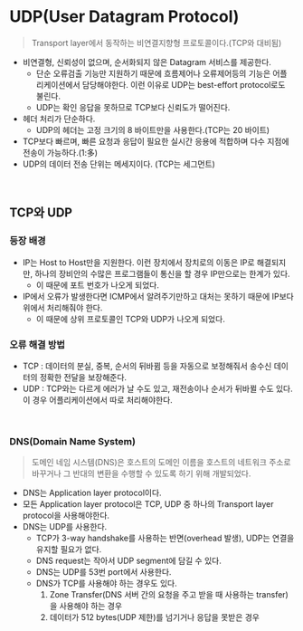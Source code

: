 # UDP(User Datagram Protocol)

> Transport layer에서 동작하는 비연결지향형 프로토콜이다.(TCP와 대비됨)

- 비연결형, 신뢰성이 없으며, 순서화되지 않은 Datagram 서비스를 제공한다.
  - 단순 오류검출 기능만 지원하기 때문에 흐름제어나 오류제어등의 기능은 어플리케이션에서 담당해야한다. 이런 이유로 UDP는 best-effort protocol로도 불린다.
  - UDP는 확인 응답을 못하므로 TCP보다 신뢰도가 떨어진다.
- 헤더 처리가 단순하다.
  - UDP의 헤더는 고정 크기의 8 바이트만을 사용한다.(TCP는 20 바이트)
- TCP보다 빠르며, 빠른 요청과 응답이 필요한 실시간 응용에 적합하며 다수 지점에 전송이 가능하다.(1:多)
- UDP의 데이터 전송 단위는 메세지이다. (TCP는 세그먼트)

</br>

## TCP와 UDP

### 등장 배경

- IP는 Host to Host만을 지원한다. 이런 장치에서 장치로의 이동은 IP로 해결되지만, 하나의 장비안의 수많은 프로그램들이 통신을 할 경우 IP만으로는 한계가 있다.
  - 이 때문에 포트 번호가 나오게 되었다.
- IP에서 오류가 발생한다면 ICMP에서 알려주기만하고 대처는 못하기 때문에 IP보다 위에서 처리해줘야 한다.
  - 이 때문에 상위 프로토콜인 TCP와 UDP가 나오게 되었다.

### 오류 해결 방법

- TCP : 데이터의 분실, 중복, 순서의 뒤바뀜 등을 자동으로 보정해줘서 송수신 데이터의 정확한 전달을 보장해준다.
- UDP : TCP와는 다르게 에러가 날 수도 있고, 재전송이나 순서가 뒤바뀔 수도 있다. 이 경우 어플리케이션에서 따로 처리해야한다.

</br>

### DNS(Domain Name System)

> 도메인 네임 시스템(DNS)은 호스트의 도메인 이름을 호스트의 네트워크 주소로 바꾸거나 그 반대의 변환을 수행할 수 있도록 하기 위해 개발되었다.

- DNS는 Application layer protocol이다.
- 모든 Application layer protocol은 TCP, UDP 중 하나의 Transport layer protocol을 사용해야한다.
- DNS는 UDP를 사용한다.
  - TCP가 3-way handshake를 사용하는 반면(overhead 발생), UDP는 연결을 유지할 필요가 없다.
  - DNS request는 작아서 UDP segment에 담길 수 있다.
  - DNS는 UDP를 53번 port에서 사용한다.
  - DNS가 TCP를 사용해야 하는 경우도 있다.
    1. Zone Transfer(DNS 서버 간의 요청을 주고 받을 때 사용하는 transfer)을 사용해야 하는 경우
    2. 데이터가 512 bytes(UDP 제한)를 넘기거나 응답을 못받은 경우
